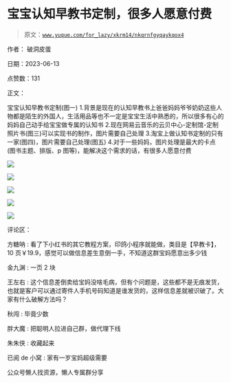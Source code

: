 # 宝宝认知早教书定制，很多人愿意付费

> 原文：[`www.yuque.com/for_lazy/xkrm14/nkqrnfgyqaykqox4`](https://www.yuque.com/for_lazy/xkrm14/nkqrnfgyqaykqox4)

作者： 破洞皮蛋

日期：2023-06-13

点赞数：131

正文：

宝宝认知早教书定制(图一) 1.背景是现在的认知早教书上爸爸妈妈爷爷奶奶这些人物都是陌生的外国人，生活用品等也不一定是宝宝生活中熟悉的，所以很多有心的妈妈自己动手给宝宝做专属的认知书 2.现在网易云音乐的云贝中心-定制馆-定制照片书(图三)可以实现书的制作，图片需要自己处理 3.淘宝上做认知书定制的只有一家(图四)，图片需要自己处理(图五) 4.对于一些妈妈，图片处理是最大的卡点(图书主题、排版、p 图等)，能解决这个需求的话，有很多人愿意付费

![](img/526e35ca63bc2ef2ba5423c247471f76.png)

![](img/a8683beaf909bfc1cd3df3cad28033a8.png)

![](img/d50fafba3df2a26632372bb331a79c37.png)

![](img/fd9da48933a64ac9c39a65046a9a7730.png)

![](img/102a119d7d0dae878c775bf892ea686a.png)

评论区：

方糖呐 : 看了下小红书的其它教程方案，印鸽小程序就能做，类目是【早教卡】，10 页￥19.9，感觉可以做信息差生意倒一手，不知道这群宝妈愿意出多少钱

金九渊 : 一页 2 块

王左右 : 这个信息差倒卖给宝妈没啥毛病，但有个问题是，这些都不是无痕发货，也就是客户可以通过寄件人手机号码知道是谁发货的，这样信息差就被识破了。大家有什么破解方法吗？

秋闯 : 毕竟少数

胖大魔 : 把聪明人拉进自己群，做代理下线

朱朱侠 : 收藏起来

已阅 de 小窝 : 家有一岁宝妈超级需要

公众号懒人找资源，懒人专属群分享


